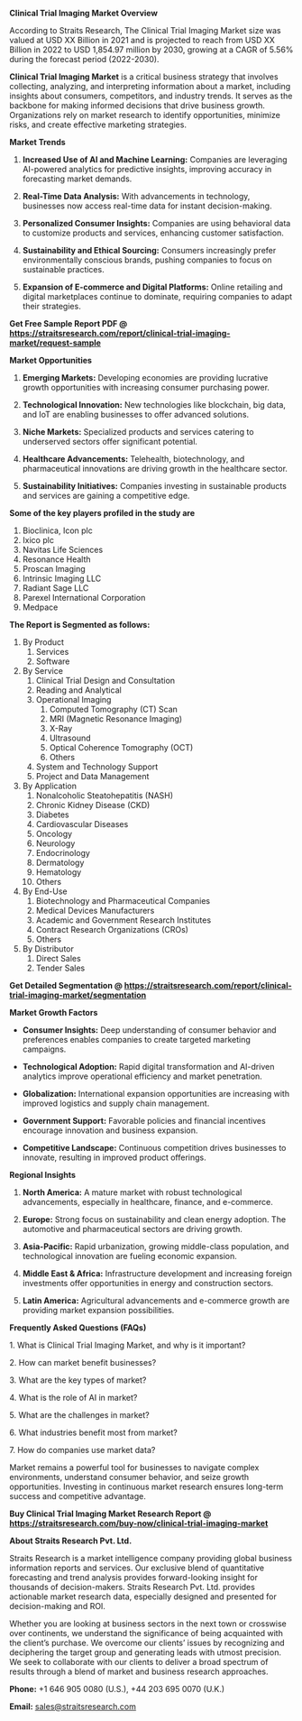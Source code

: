 <p><strong>Clinical Trial Imaging Market Overview</strong></p>
<p>According to Straits Research, The Clinical Trial Imaging Market size was valued at USD XX Billion in 2021 and is projected to reach from USD XX Billion in 2022 to USD 1,854.97 million by 2030, growing at a CAGR of 5.56% during the forecast period (2022-2030).</p>
<p><strong>Clinical Trial Imaging Market</strong> is a critical business strategy that involves collecting, analyzing, and interpreting information about a market, including insights about consumers, competitors, and industry trends. It serves as the backbone for making informed decisions that drive business growth. Organizations rely on market research to identify opportunities, minimize risks, and create effective marketing strategies.</p>
<p><strong>Market Trends</strong></p>
<ol>
<li>
<p><strong>Increased Use of AI and Machine Learning:</strong> Companies are leveraging AI-powered analytics for predictive insights, improving accuracy in forecasting market demands.</p>
</li>
<li>
<p><strong>Real-Time Data Analysis:</strong> With advancements in technology, businesses now access real-time data for instant decision-making.</p>
</li>
<li>
<p><strong>Personalized Consumer Insights:</strong> Companies are using behavioral data to customize products and services, enhancing customer satisfaction.</p>
</li>
<li>
<p><strong>Sustainability and Ethical Sourcing:</strong> Consumers increasingly prefer environmentally conscious brands, pushing companies to focus on sustainable practices.</p>
</li>
<li>
<p><strong>Expansion of E-commerce and Digital Platforms:</strong> Online retailing and digital marketplaces continue to dominate, requiring companies to adapt their strategies.</p>
</li>
</ol>
<p><strong>Get Free Sample Report PDF @ <a href=https://straitsresearch.com/report/clinical-trial-imaging-market/request-sample>https://straitsresearch.com/report/clinical-trial-imaging-market/request-sample</a></strong></p>
<p><strong>Market Opportunities</strong></p>
<ol>
<li>
<p><strong>Emerging Markets:</strong> Developing economies are providing lucrative growth opportunities with increasing consumer purchasing power.</p>
</li>
<li>
<p><strong>Technological Innovation:</strong> New technologies like blockchain, big data, and IoT are enabling businesses to offer advanced solutions.</p>
</li>
<li>
<p><strong>Niche Markets:</strong> Specialized products and services catering to underserved sectors offer significant potential.</p>
</li>
<li>
<p><strong>Healthcare Advancements:</strong> Telehealth, biotechnology, and pharmaceutical innovations are driving growth in the healthcare sector.</p>
</li>
<li>
<p><strong>Sustainability Initiatives:</strong> Companies investing in sustainable products and services are gaining a competitive edge.</p>
</li>
</ol>
<div>
<div><strong>Some of the key players profiled in the study are</strong></div>
</div>
<p><ol>
<li>Bioclinica, Icon plc</li>
<li>Ixico plc</li>
<li>Navitas Life Sciences</li>
<li>Resonance Health</li>
<li>Proscan Imaging</li>
<li>Intrinsic Imaging LLC</li>
<li>Radiant Sage LLC</li>
<li>Parexel International Corporation</li>
<li>Medpace</li>
</ol></p>
<p><strong>The Report is Segmented as follows:</strong></p>
<p><ol>
<li>By Product
<ol>
<li>Services</li>
<li>Software</li>
</ol>
</li>
<li>By Service
<ol>
<li>Clinical Trial Design and Consultation</li>
<li>Reading and Analytical</li>
<li>Operational Imaging
<ol>
<li>Computed Tomography (CT) Scan</li>
<li>MRI (Magnetic Resonance Imaging)</li>
<li>X-Ray</li>
<li>Ultrasound</li>
<li>Optical Coherence Tomography (OCT)</li>
<li>Others</li>
</ol>
</li>
<li>System and Technology Support</li>
<li>Project and Data Management</li>
</ol>
</li>
<li>By Application
<ol>
<li>Nonalcoholic Steatohepatitis (NASH)</li>
<li>Chronic Kidney Disease (CKD)</li>
<li>Diabetes</li>
<li>Cardiovascular Diseases</li>
<li>Oncology</li>
<li>Neurology</li>
<li>Endocrinology</li>
<li>Dermatology</li>
<li>Hematology</li>
<li>Others</li>
</ol>
</li>
<li>By End-Use
<ol>
<li>Biotechnology and Pharmaceutical Companies</li>
<li>Medical Devices Manufacturers</li>
<li>Academic and Government Research Institutes</li>
<li>Contract Research Organizations (CROs)</li>
<li>Others</li>
</ol>
</li>
<li>By Distributor
<ol>
<li>Direct Sales</li>
<li>Tender Sales</li>
</ol>
</li>
</ol></p>
<p><strong>Get Detailed Segmentation @ <a href=https://straitsresearch.com/report/clinical-trial-imaging-market/segmentation>https://straitsresearch.com/report/clinical-trial-imaging-market/segmentation</a></strong></p>
<p><strong>Market Growth Factors</strong></p>
<ul>
<li>
<p><strong>Consumer Insights:</strong> Deep understanding of consumer behavior and preferences enables companies to create targeted marketing campaigns.</p>
</li>
<li>
<p><strong>Technological Adoption:</strong> Rapid digital transformation and AI-driven analytics improve operational efficiency and market penetration.</p>
</li>
<li>
<p><strong>Globalization:</strong> International expansion opportunities are increasing with improved logistics and supply chain management.</p>
</li>
<li>
<p><strong>Government Support:</strong> Favorable policies and financial incentives encourage innovation and business expansion.</p>
</li>
<li>
<p><strong>Competitive Landscape:</strong> Continuous competition drives businesses to innovate, resulting in improved product offerings.</p>
</li>
</ul>
<p><strong>Regional Insights</strong></p>
<ol>
<li>
<p><strong>North America:</strong> A mature market with robust technological advancements, especially in healthcare, finance, and e-commerce.</p>
</li>
<li>
<p><strong>Europe:</strong> Strong focus on sustainability and clean energy adoption. The automotive and pharmaceutical sectors are driving growth.</p>
</li>
<li>
<p><strong>Asia-Pacific:</strong> Rapid urbanization, growing middle-class population, and technological innovation are fueling economic expansion.</p>
</li>
<li>
<p><strong>Middle East &amp; Africa:</strong> Infrastructure development and increasing foreign investments offer opportunities in energy and construction sectors.</p>
</li>
<li>
<p><strong>Latin America:</strong> Agricultural advancements and e-commerce growth are providing market expansion possibilities.</p>
</li>
</ol>
<p><strong>Frequently Asked Questions (FAQs)</strong></p>
<p>1. What is Clinical Trial Imaging Market, and why is it important?</p>
<p>2. How can market benefit businesses?</p>
<p>3. What are the key types of market?</p>
<p>4. What is the role of AI in market?</p>
<p>5. What are the challenges in market?</p>
<p>6. What industries benefit most from market?</p>
<p>7. How do companies use market data?</p>
<p>Market remains a powerful tool for businesses to navigate complex environments, understand consumer behavior, and seize growth opportunities. Investing in continuous market research ensures long-term success and competitive advantage.</p>
<p><strong>Buy Clinical Trial Imaging Market Research Report @ <a href=https://straitsresearch.com/buy-now/clinical-trial-imaging-market>https://straitsresearch.com/buy-now/clinical-trial-imaging-market</a></strong></p>
<p><strong>About Straits Research Pvt. Ltd.</strong></p>
<p>Straits Research is a market intelligence company providing global business information reports and services. Our exclusive blend of quantitative forecasting and trend analysis provides forward-looking insight for thousands of decision-makers. Straits Research Pvt. Ltd. provides actionable market research data, especially designed and presented for decision-making and ROI.</p>
<p>Whether you are looking at business sectors in the next town or crosswise over continents, we understand the significance of being acquainted with the client&rsquo;s purchase. We overcome our clients&rsquo; issues by recognizing and deciphering the target group and generating leads with utmost precision. We seek to collaborate with our clients to deliver a broad spectrum of results through a blend of market and business research approaches.</p>
<p><strong>Phone:</strong> +1 646 905 0080 (U.S.), +44 203 695 0070 (U.K.)</p>
<p><strong>Email:</strong> <u><a href=mailto:sales@straitsresearch.com>sales@straitsresearch.com</a></u></p>
